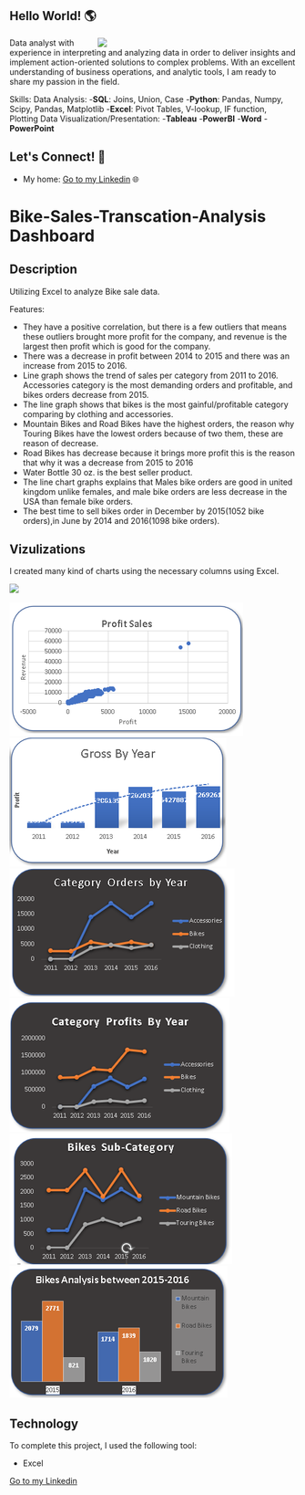 ## Hello World! 🌎 

<a href="https://cdn.futura-sciences.com/sources/images/Big-Data.jpg"><img align="right" width="349" height="auto" src="https://cdn.futura-sciences.com/sources/images/Big-Data.jpg"></a>

Data analyst with experience in interpreting and analyzing data in order to deliver insights and implement action-oriented solutions to complex problems. With an excellent understanding of business operations, and analytic tools, I am ready to share my passion in the field.

Skills: 
Data Analysis: 
-**SQL**: Joins, Union, Case
-**Python**: Pandas, Numpy, Scipy, Pandas, Matplotlib
-**Excel**: Pivot Tables, V-lookup, IF function, Plotting 
Data Visualization/Presentation:
-**Tableau**
-**PowerBI**
-**Word**
-**PowerPoint**

## Let's Connect! 🤝

- My home: <a href="https://www.linkedin.com/in/tansu-ayaz-797bb313a/">Go to my Linkedin</a> 🌐


# Bike-Sales-Transcation-Analysis Dashboard

## Description

Utilizing Excel to analyze Bike sale data.

 Features:

- They have a positive correlation, but there is a few outliers that means these outliers brought more profit for the company, and revenue is the largest then profit which is good for the company.
- There was a decrease in profit between 2014 to 2015 and there was an increase from 2015 to 2016.
- Line graph shows the trend of  sales per category from 2011 to 2016. Accessories category is the most demanding orders and profitable, and bikes orders decrease  from 2015. 
- The line graph shows that bikes is the most gainful/profitable category comparing by clothing and accessories.
- Mountain Bikes and Road Bikes have the highest orders, the reason why Touring Bikes have the lowest orders because of two them, these are reason of decrease.
- Road Bikes has decrease because it brings more profit this is the reason that why it was a decrease from 2015 to 2016
- Water Bottle 30 oz. is the best seller product.
- The line chart graphs explains that Males bike orders are good in united kingdom unlike females, and male bike orders are less decrease in the USA than female bike orders.
- The best time to sell bikes order in December by 2015(1052 bike orders),in June by 2014 and 2016(1098 bike orders).




## Vizulizations

I created many kind of charts using the necessary columns using Excel.

<img src =
"https://cdn.shopify.com/s/files/1/1225/6884/products/voytek-charcoal-xl_394x.jpg?v=1670516983" width="350" height="auto" />


 <img src = "https://github.com/Tansuuuu/Bike-Sales-Project/blob/main/Excel.jpg" />

<img src = "https://github.com/Tansuuuu/Bike-Sales-Project/blob/main/Excel1.jpg" />

<img src = "https://github.com/Tansuuuu/Bike-Sales-Project/blob/main/excel2.jpg" />

<img src = "https://github.com/Tansuuuu/Bike-Sales-Project/blob/main/excel3.jpg" />

<img src = "https://github.com/Tansuuuu/Bike-Sales-Project/blob/main/excel4.jpg" />

<img src = "https://github.com/Tansuuuu/Bike-Sales-Project/blob/main/excel5.jpg" />

<img src = "" />

## Technology
To complete this project, I used the following tool:
- Excel



<a href="https://www.linkedin.com/in/tansu-ayaz-797bb313a/">Go to my Linkedin</a>



